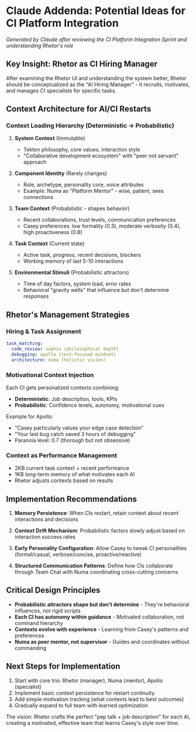 # Claude Addenda: Potential Ideas for CI Platform Integration

*Generated by Claude after reviewing the CI Platform Integration Sprint and understanding Rhetor's role*

## Key Insight: Rhetor as CI Hiring Manager

After examining the Rhetor UI and understanding the system better, Rhetor should be conceptualized as the "AI Hiring Manager" - it recruits, motivates, and manages CI specialists for specific tasks.

## Context Architecture for AI/CI Restarts

### Context Loading Hierarchy (Deterministic → Probabilistic)

1. **System Context** (Immutable)
   - Tekton philosophy, core values, interaction style
   - "Collaborative development ecosystem" with "peer not servant" approach

2. **Component Identity** (Rarely changes)
   - Role, archetype, personality core, voice attributes
   - Example: Numa as "Platform Mentor" - wise, patient, sees connections

3. **Team Context** (Probabilistic - shapes behavior)
   - Recent collaborations, trust levels, communication preferences
   - Casey preferences: low formality (0.3), moderate verbosity (0.4), high proactiveness (0.8)

4. **Task Context** (Current state)
   - Active task, progress, recent decisions, blockers
   - Working memory of last 5-10 interactions

5. **Environmental Stimuli** (Probabilistic attractors)
   - Time of day factors, system load, error rates
   - Behavioral "gravity wells" that influence but don't determine responses

## Rhetor's Management Strategies

### Hiring & Task Assignment
```yaml
task_matching:
  code_review: sophia (philosophical depth)
  debugging: apollo (test-focused mindset)  
  architecture: numa (holistic vision)
```

### Motivational Context Injection
Each CI gets personalized contexts combining:
- **Deterministic**: Job description, tools, KPIs
- **Probabilistic**: Confidence levels, autonomy, motivational cues

Example for Apollo:
- "Casey particularly values your edge case detection"
- "Your last bug catch saved 3 hours of debugging"
- Paranoia level: 0.7 (thorough but not obsessive)

### Context as Performance Management
- 2KB current task context + recent performance
- 1KB long-term memory of what motivates each AI
- Rhetor adjusts contexts based on results

## Implementation Recommendations

1. **Memory Persistence**: When CIs restart, retain context about recent interactions and decisions

2. **Context Drift Mechanism**: Probabilistic factors slowly adjust based on interaction success rates

3. **Early Personality Configuration**: Allow Casey to tweak CI personalities (formal/casual, verbose/concise, proactive/reactive)

4. **Structured Communication Patterns**: Define how CIs collaborate through Team Chat with Numa coordinating cross-cutting concerns

## Critical Design Principles

- **Probabilistic attractors shape but don't determine** - They're behavioral influences, not rigid scripts
- **Each CI has autonomy within guidance** - Motivated collaboration, not command hierarchy  
- **Contexts evolve with experience** - Learning from Casey's patterns and preferences
- **Numa as peer mentor, not supervisor** - Guides and coordinates without commanding

## Next Steps for Implementation

1. Start with core trio: Rhetor (manager), Numa (mentor), Apollo (specialist)
2. Implement basic context persistence for restart continuity
3. Add simple motivation tracking (what contexts lead to best outcomes)
4. Gradually expand to full team with learned optimization

The vision: Rhetor crafts the perfect "pep talk + job description" for each AI, creating a motivated, effective team that learns Casey's style over time.